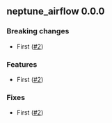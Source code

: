 ## neptune_airflow 0.0.0

### Breaking changes
- First ([#2](https://github.com/neptune-ai/neptune-airflow/pull/1))

### Features
- First ([#2](https://github.com/neptune-ai/neptune-airflow/pull/1))

### Fixes
- First ([#2](https://github.com/neptune-ai/neptune-airflow/pull/1))